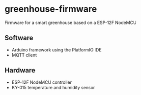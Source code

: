 # greenhouse-firmware
Firmware for a smart greenhouse based on a ESP-12F NodeMCU

## Software
 - Arduino framework using the PlatformIO IDE
 - MQTT client
 
## Hardware
 - ESP-12F NodeMCU controller
 - KY-015 temperature and humidity sensor
